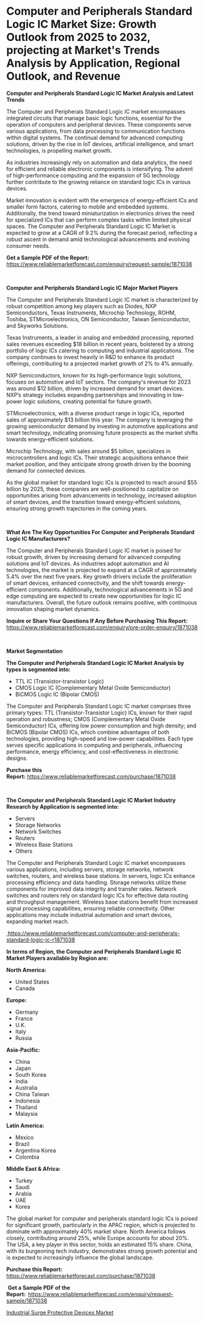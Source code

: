 <p><h1>Computer and Peripherals Standard Logic IC Market Size: Growth Outlook from 2025 to 2032, projecting at Market's Trends Analysis by Application, Regional Outlook, and Revenue</h1></p><p><strong>Computer and Peripherals Standard Logic IC Market Analysis and Latest Trends</strong></p>
<p><p>The Computer and Peripherals Standard Logic IC market encompasses integrated circuits that manage basic logic functions, essential for the operation of computers and peripheral devices. These components serve various applications, from data processing to communication functions within digital systems. The continual demand for advanced computing solutions, driven by the rise in IoT devices, artificial intelligence, and smart technologies, is propelling market growth.</p><p>As industries increasingly rely on automation and data analytics, the need for efficient and reliable electronic components is intensifying. The advent of high-performance computing and the expansion of 5G technology further contribute to the growing reliance on standard logic ICs in various devices. </p><p>Market innovation is evident with the emergence of energy-efficient ICs and smaller form factors, catering to mobile and embedded systems. Additionally, the trend toward miniaturization in electronics drives the need for specialized ICs that can perform complex tasks within limited physical spaces. The Computer and Peripherals Standard Logic IC Market is expected to grow at a CAGR of 9.2% during the forecast period, reflecting a robust ascent in demand amid technological advancements and evolving consumer needs.</p></p>
<p><strong>Get a Sample PDF of the Report:&nbsp;</strong> <a href="https://www.reliablemarketforecast.com/enquiry/request-sample/1871038?utm_campaign=1110&utm_medium=2&utm_source=Github&utm_content=ia&utm_term=13022025&utm_id=computer-and-peripherals-standard-logic-ic">https://www.reliablemarketforecast.com/enquiry/request-sample/1871038</a></p>
<p>&nbsp;</p>
<p><strong>Computer and Peripherals Standard Logic IC Major Market Players</strong></p>
<p><p>The Computer and Peripherals Standard Logic IC market is characterized by robust competition among key players such as Diodes, NXP Semiconductors, Texas Instruments, Microchip Technology, ROHM, Toshiba, STMicroelectronics, ON Semiconductor, Taiwan Semiconductor, and Skyworks Solutions. </p><p>Texas Instruments, a leader in analog and embedded processing, reported sales revenues exceeding $18 billion in recent years, bolstered by a strong portfolio of logic ICs catering to computing and industrial applications. The company continues to invest heavily in R&D to enhance its product offerings, contributing to a projected market growth of 2% to 4% annually.</p><p>NXP Semiconductors, known for its high-performance logic solutions, focuses on automotive and IoT sectors. The company's revenue for 2023 was around $12 billion, driven by increased demand for smart devices. NXP’s strategy includes expanding partnerships and innovating in low-power logic solutions, creating potential for future growth.</p><p>STMicroelectronics, with a diverse product range in logic ICs, reported sales of approximately $13 billion this year. The company is leveraging the growing semiconductor demand by investing in automotive applications and smart technology, indicating promising future prospects as the market shifts towards energy-efficient solutions.</p><p>Microchip Technology, with sales around $5 billion, specializes in microcontrollers and logic ICs. Their strategic acquisitions enhance their market position, and they anticipate strong growth driven by the booming demand for connected devices.</p><p>As the global market for standard logic ICs is projected to reach around $55 billion by 2025, these companies are well-positioned to capitalize on opportunities arising from advancements in technology, increased adoption of smart devices, and the transition toward energy-efficient solutions, ensuring strong growth trajectories in the coming years.</p></p>
<p>&nbsp;</p>
<p><strong>What Are The Key Opportunities For Computer and Peripherals Standard Logic IC Manufacturers?</strong></p>
<p><p>The Computer and Peripherals Standard Logic IC market is poised for robust growth, driven by increasing demand for advanced computing solutions and IoT devices. As industries adopt automation and AI technologies, the market is projected to expand at a CAGR of approximately 5.4% over the next five years. Key growth drivers include the proliferation of smart devices, enhanced connectivity, and the shift towards energy-efficient components. Additionally, technological advancements in 5G and edge computing are expected to create new opportunities for logic IC manufacturers. Overall, the future outlook remains positive, with continuous innovation shaping market dynamics.</p></p>
<p><strong>Inquire or Share Your Questions If Any Before Purchasing This Report:</strong> <a href="https://www.reliablemarketforecast.com/enquiry/pre-order-enquiry/1871038?utm_campaign=1110&utm_medium=2&utm_source=Github&utm_content=ia&utm_term=13022025&utm_id=computer-and-peripherals-standard-logic-ic">https://www.reliablemarketforecast.com/enquiry/pre-order-enquiry/1871038</a></p>
<p>&nbsp;</p>
<p><strong>Market Segmentation</strong></p>
<p><strong>The Computer and Peripherals Standard Logic IC Market Analysis by types is segmented into:</strong></p>
<p><ul><li>TTL IC (Transistor-transistor Logic)</li><li>CMOS Logic IC (Complementary Metal Oxide Semiconductor)</li><li>BiCMOS Logic IC (Bipolar CMOS)</li></ul></p>
<p><p>The Computer and Peripherals Standard Logic IC market comprises three primary types: TTL (Transistor-Transistor Logic) ICs, known for their rapid operation and robustness; CMOS (Complementary Metal Oxide Semiconductor) ICs, offering low power consumption and high density; and BiCMOS (Bipolar CMOS) ICs, which combine advantages of both technologies, providing high-speed and low-power capabilities. Each type serves specific applications in computing and peripherals, influencing performance, energy efficiency, and cost-effectiveness in electronic designs.</p></p>
<p><strong>Purchase this Report:&nbsp;</strong><a href="https://www.reliablemarketforecast.com/purchase/1871038?utm_campaign=1110&utm_medium=2&utm_source=Github&utm_content=ia&utm_term=13022025&utm_id=computer-and-peripherals-standard-logic-ic">https://www.reliablemarketforecast.com/purchase/1871038</a></p>
<p>&nbsp;</p>
<p><strong>The Computer and Peripherals Standard Logic IC Market Industry Research by Application is segmented into:</strong></p>
<p><ul><li>Servers</li><li>Storage Networks</li><li>Network Switches</li><li>Routers</li><li>Wireless Base Stations</li><li>Others</li></ul></p>
<p><p>The Computer and Peripherals Standard Logic IC market encompasses various applications, including servers, storage networks, network switches, routers, and wireless base stations. In servers, logic ICs enhance processing efficiency and data handling. Storage networks utilize these components for improved data integrity and transfer rates. Network switches and routers rely on standard logic ICs for effective data routing and throughput management. Wireless base stations benefit from increased signal processing capabilities, ensuring reliable connectivity. Other applications may include industrial automation and smart devices, expanding market reach.</p></p>
<p><a href="https://www.reliablemarketforecast.com/computer-and-peripherals-standard-logic-ic-r1871038?utm_campaign=1110&utm_medium=2&utm_source=Github&utm_content=ia&utm_term=13022025&utm_id=computer-and-peripherals-standard-logic-ic">&nbsp;https://www.reliablemarketforecast.com/computer-and-peripherals-standard-logic-ic-r1871038</a></p>
<p><strong>In terms of Region, the Computer and Peripherals Standard Logic IC Market Players available by Region are:</strong></p>
<p>
    <p> <strong> North America: </strong>
        <ul>
            <li>United States</li>
            <li>Canada</li>
        </ul>
        </p> 
    <p> <strong> Europe: </strong>
        <ul>
            <li>Germany</li>
            <li>France</li>
            <li>U.K.</li>
            <li>Italy</li>
            <li>Russia</li>
        </ul>
        </p> 
    <p> <strong> Asia-Pacific: </strong>
        <ul>
            <li>China</li>
            <li>Japan</li>
            <li>South Korea</li>
            <li>India</li>
            <li>Australia</li>
            <li>China Taiwan</li>
            <li>Indonesia</li>
            <li>Thailand</li>
            <li>Malaysia</li>
        </ul>
        </p> 
    <p> <strong> Latin America: </strong>
        <ul>
            <li>Mexico</li>
            <li>Brazil</li>
            <li>Argentina Korea</li>
            <li>Colombia</li>
        </ul>
        </p> 
    <p> <strong> Middle East & Africa: </strong>
        <ul>
            <li>Turkey</li>
            <li>Saudi</li>
            <li>Arabia</li>
            <li>UAE</li>
            <li>Korea</li>
        </ul>
    </p>
    </p>
<p><p>The global market for computer and peripherals standard logic ICs is poised for significant growth, particularly in the APAC region, which is projected to dominate with approximately 40% market share. North America follows closely, contributing around 25%, while Europe accounts for about 20%. The USA, a key player in this sector, holds an estimated 15% share. China, with its burgeoning tech industry, demonstrates strong growth potential and is expected to increasingly influence the global landscape.</p></p>
<p><strong>Purchase this Report: </strong><a href="https://www.reliablemarketforecast.com/purchase/1871038?utm_campaign=1110&utm_medium=2&utm_source=Github&utm_content=ia&utm_term=13022025&utm_id=computer-and-peripherals-standard-logic-ic">https://www.reliablemarketforecast.com/purchase/1871038</a></p>
<p>&nbsp;<strong>Get a Sample PDF of the Report:&nbsp;&nbsp;</strong><a href="https://www.reliablemarketforecast.com/enquiry/request-sample/1871038?utm_campaign=1110&utm_medium=2&utm_source=Github&utm_content=ia&utm_term=13022025&utm_id=computer-and-peripherals-standard-logic-ic">https://www.reliablemarketforecast.com/enquiry/request-sample/1871038</a></p>
<p><strong></strong></p>
<p><p><a href="https://github.com/WillieWoodard/Market-Research-Report-List-7/blob/main/industrial-surge-protective-devices-market.md?utm_campaign=1110&utm_medium=2&utm_source=Github&utm_content=ia&utm_term=13022025&utm_id=computer-and-peripherals-standard-logic-ic">Industrial Surge Protective Devices Market</a></p></p>
